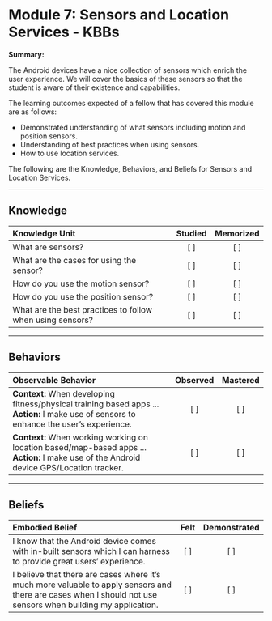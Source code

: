 # Module 7: Sensors and Location Services - KBBs
**Summary:**

The Android devices have a nice collection of sensors which enrich the user experience. We will cover the basics of these sensors so that the student is aware of their existence and capabilities.

The learning outcomes expected of a fellow that has covered this module are as follows:
- Demonstrated understanding of what sensors including motion and position sensors.
- Understanding of best practices when using sensors.
- How to use location services.


The following are the Knowledge, Behaviors, and Beliefs for Sensors and Location Services.

----------
## **Knowledge**


| Knowledge Unit   |      Studied      | Memorized |
|:-------------|:------------------:|:--------:|
| What are sensors?| [ ] | [ ] |
| What are the cases for using the sensor? | [ ] | [ ] |
| How do you use the motion sensor? | [ ] | [ ] |
| How do you use the position sensor?| [ ] | [ ] |
| What are the best practices to follow when using sensors? | [ ] | [ ] |


----------


## **Behaviors**

| Observable Behavior   |      Observed      | Mastered |
|:-------------|:------------------:|:--------:|
| **Context:** When developing fitness/physical training based apps ... **Action:** I make use of sensors to enhance the user’s experience. | [ ] | [ ]  |
| **Context:** When working working on location based/map-based apps ... **Action:**  I make use of the Android device GPS/Location tracker. | [ ] | [ ]  |
----------


## **Beliefs**


| Embodied Belief   |      Felt      | Demonstrated |
|:-------------|:------------------:|:--------:|
| I know that the Android device comes with in-built sensors which I can harness to provide great users’ experience. | [ ] | [ ]  |
| I believe that there are cases where it’s much more valuable to apply sensors and there are cases when I should not use sensors when building my application. |   [ ]   |   [ ] |